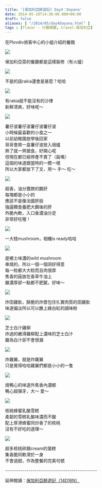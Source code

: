 ```yaml
---
title: '[保加利亞醉遊記] Day4：Dayana'
date: 2014-05-18T14:30:00.000+08:00
draft: false
aliases: [ "/2014/05/day4dayana.html" ]
tags : [flavor - 行膳積腹, travel-保加利亞]
---
```


在Plovdiv旅客中心的小姐介紹的餐館  

![](/images/bulgaria4b1.jpg)

保加利亞菜的餐廳都是這樣裝修（有火爐）  

![](/images/bulgaria4b2.jpg)

不是的話rakia還會是甚麼？哈哈  

![](/images/bulgaria4b3.jpg)

有rakia就不能沒有的沙律  
新鮮清爽，好味呢～  

![](/images/bulgaria4b4.jpg)

薯仔波薯仔波薯仔波薯仔波  
小時候最喜歡的小食之一  
以前幼稚園放學後回家  
哥哥會將一盒薯仔波放入焗爐  
熱了就一齊搶食，好開心呢  
但現在都已經停產不賣了（扁嘴）  
這個的味道跟當時的一模一樣  
所以大家都放下了叉，用～ 手～ 吃～  

![](/images/bulgaria4b5.jpg)

超香，油分豐腴的鵝肝  
每塊都是小小的  
應該不是像法國肝般  
強逼餵食養肥大鵝後的肝  
外脆內軟，入口香濃油分足  
非常好吃喔！  

![](/images/bulgaria4b6.jpg)

一大枝mushroom，相機is ready哈哈  

![](/images/bulgaria4b7.jpg)

是鄉土味濃的wild mushroom  
串燒的，所以一個一個洞好得意  
每一粒都大大粒而且肉很厚  
焦香的菇放在香草牛油上  
雖濃厚卻一點都不肥膩，好味～  

![](/images/bulgaria4b8.jpg)

炸田雞肶，酥脆的炸漿包住扎實肉質的田雞肶  
味道偏淡所以可以醮上綠白紅的調味粉  

![](/images/bulgaria4b9.jpg)

芝士白汁雞柳  
炸過的嫩滑雞柳配上濃味的芝士白汁  
雖為白汁卻不會很漏  

![](/images/bulgaria4b10.jpg)

炸雞翼，就是炸雞翼  
只是覺得哈哈雞翼們都是小小的一隻  

![](/images/bulgaria4b11.jpg)

燒鴨心的味道外焦香內濃郁  
鴨心超彈牙，大～ 愛～  

![](/images/bulgaria4b12.jpg)

核桃蜂蜜乳酪雪糕  
柔韌的雪糕乳酪味濃而不酸  
配上厚滑蜂蜜同炒香了的核桃  
沒有不好吃的道理～  

![](/images/bulgaria4b13.jpg)

超多核桃碎跟cream的蛋糕  
集香脆同軟滑於一身  
不會過甜，作為整餐的完美句號  
  
\-----------------------------------------------  
  
延伸閱讀：[保加利亞醉遊記（14D16N）](https://hidie.net/bulgaria14d16n/)
